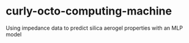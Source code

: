 # curly-octo-computing-machine
Using impedance data to predict silica aerogel properties with an MLP model
